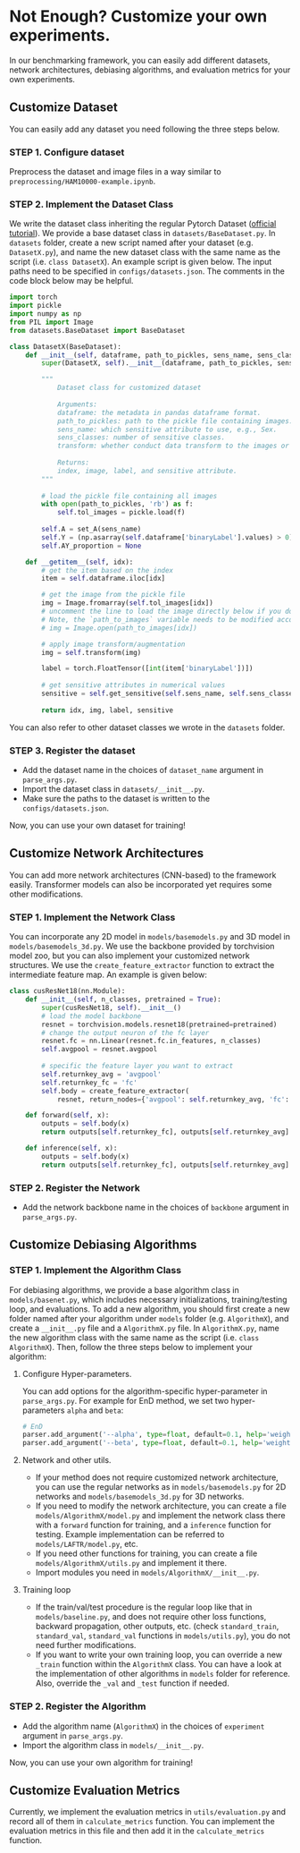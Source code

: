 # Not Enough? Customize your own experiments.
In our benchmarking framework, you can easily add different datasets, network architectures, debiasing algorithms, and evaluation metrics for your own experiments.

## Customize Dataset
You can easily add any dataset you need following the three steps below.

### STEP 1. Configure dataset
Preprocess the dataset and image files in a way similar to `preprocessing/HAM10000-example.ipynb`.

### STEP 2. Implement the Dataset Class
We write the dataset class inheriting the regular Pytorch Dataset ([official tutorial](https://pytorch.org/tutorials/beginner/basics/data_tutorial.html)). We provide a base dataset class in `datasets/BaseDataset.py`. In `datasets` folder, create a new script named after your dataset (e.g. `DatasetX.py`), and name the new dataset class with the same name as the script (i.e. `class DatasetX`). An example script is given below. The input paths need to be specified in `configs/datasets.json`. The comments in the code block below may be helpful.

```python
import torch
import pickle
import numpy as np
from PIL import Image
from datasets.BaseDataset import BaseDataset

class DatasetX(BaseDataset):
    def __init__(self, dataframe, path_to_pickles, sens_name, sens_classes, transform):
        super(DatasetX, self).__init__(dataframe, path_to_pickles, sens_name, sens_classes, transform)

        """
            Dataset class for customized dataset
            
            Arguments:
            dataframe: the metadata in pandas dataframe format.
            path_to_pickles: path to the pickle file containing images.
            sens_name: which sensitive attribute to use, e.g., Sex.
            sens_classes: number of sensitive classes.
            transform: whether conduct data transform to the images or not.
            
            Returns:
            index, image, label, and sensitive attribute.
        """
        
        # load the pickle file containing all images
        with open(path_to_pickles, 'rb') as f: 
            self.tol_images = pickle.load(f)
            
        self.A = set_A(sens_name)
        self.Y = (np.asarray(self.dataframe['binaryLabel'].values) > 0).astype('float')
        self.AY_proportion = None

    def __getitem__(self, idx):
        # get the item based on the index
        item = self.dataframe.iloc[idx]

        # get the image from the pickle file
        img = Image.fromarray(self.tol_images[idx])
        # uncomment the line to load the image directly below if you don't want to use pickle file.
        # Note, the `path_to_images` variable needs to be modified accordingly.
        # img = Image.open(path_to_images[idx])

        # apply image transform/augmentation
        img = self.transform(img)

        label = torch.FloatTensor([int(item['binaryLabel'])])
        
        # get sensitive attributes in numerical values
        sensitive = self.get_sensitive(self.sens_name, self.sens_classes, item)
                               
        return idx, img, label, sensitive
```

You can also refer to other dataset classes we wrote in the `datasets` folder.

### STEP 3. Register the dataset
- Add the dataset name in the choices of `dataset_name` argument in `parse_args.py`.
- Import the dataset class in `datasets/__init__.py`.
- Make sure the paths to the dataset is written to the `configs/datasets.json`.

Now, you can use your own dataset for training!

## Customize Network Architectures
You can add more network architectures (CNN-based) to the framework easily. Transformer models can also be incorporated yet requires some other modifications. 

### STEP 1. Implement the Network Class
You can incorporate any 2D model in `models/basemodels.py` and 3D model in `models/basemodels_3d.py`. We use the backbone provided by torchvision model zoo, but you can also implement your customized network structures. We use the `create_feature_extractor` function to extract the intermediate feature map. An example is given below:

```python
class cusResNet18(nn.Module):    
    def __init__(self, n_classes, pretrained = True):
        super(cusResNet18, self).__init__()
        # load the model backbone
        resnet = torchvision.models.resnet18(pretrained=pretrained)
        # change the output neuron of the fc layer
        resnet.fc = nn.Linear(resnet.fc.in_features, n_classes)
        self.avgpool = resnet.avgpool
        
        # specific the feature layer you want to extract
        self.returnkey_avg = 'avgpool'
        self.returnkey_fc = 'fc'
        self.body = create_feature_extractor(
            resnet, return_nodes={'avgpool': self.returnkey_avg, 'fc': self.returnkey_fc})

    def forward(self, x):
        outputs = self.body(x)
        return outputs[self.returnkey_fc], outputs[self.returnkey_avg].squeeze()

    def inference(self, x):
        outputs = self.body(x)
        return outputs[self.returnkey_fc], outputs[self.returnkey_avg].squeeze()
```

### STEP 2. Register the Network
- Add the network backbone name in the choices of `backbone` argument in `parse_args.py`.

## Customize Debiasing Algorithms

### STEP 1. Implement the Algorithm Class
For debiasing algorithms, we provide a base algorithm class in `models/basenet.py`, which includes necessary initializations, training/testing loop, and evaluations. To add a new algorithm, you should first create a new folder named after your algorithm under `models` folder (e.g. `AlgorithmX`), and create a `__init__.py` file and a `AlgorithmX.py` file. In `AlgorithmX.py`, name the new algorithm class with the same name as the script (i.e. `class AlgorithmX`). Then, follow the three steps below to implement your algorithm:

1. Configure Hyper-parameters.
   
   You can add options for the algorithm-specific hyper-parameter in `parse_args.py`. For example for EnD method, we set two hyper-parameters `alpha` and `beta`:
   ```python
   # EnD
   parser.add_argument('--alpha', type=float, default=0.1, help='weighting parameters alpha for EnD method')
   parser.add_argument('--beta', type=float, default=0.1, help='weighting parameters beta for EnD method')
   ```

2. Network and other utils.
   
   - If your method does not require customized network architecture, you can use the regular networks as in `models/basemodels.py` for 2D networks and `models/basemodels_3d.py` for 3D networks. 
   - If you need to modify the network architecture, you can create a file `models/AlgorithmX/model.py` and implement the network class there with a `forward` function for training, and a `inference` function for testing. Example implementation can be referred to `models/LAFTR/model.py`, etc. 
   - If you need other functions for training, you can create a file `models/AlgorithmX/utils.py` and implement it there.
   - Import modules you need in `models/AlgorithmX/__init__.py`.

3. Training loop
   - If the train/val/test procedure is the regular loop like that in `models/baseline.py`, and does not require other loss functions, backward propagation, other outputs, etc. (check `standard_train`, `standard_val`, `standard_val` functions in `models/utils.py`), you do not need further modifications.
   - If you want to write your own training loop, you can override a new `_train` function within the `AlgorithmX` class. You can have a look at the implementation of other algorithms in `models` folder for reference. Also, override the `_val` and `_test` function if needed.


### STEP 2. Register the Algorithm
- Add the algorithm name (`AlgorithmX`) in the choices of `experiment` argument in `parse_args.py`.
- Import the algorithm class in `models/__init__.py`.

Now, you can use your own algorithm for training!

## Customize Evaluation Metrics
Currently, we implement the evaluation metrics in `utils/evaluation.py` and record all of them in `calculate_metrics` function. You can implement the evaluation metrics in this file and then add it in the `calculate_metrics` function.